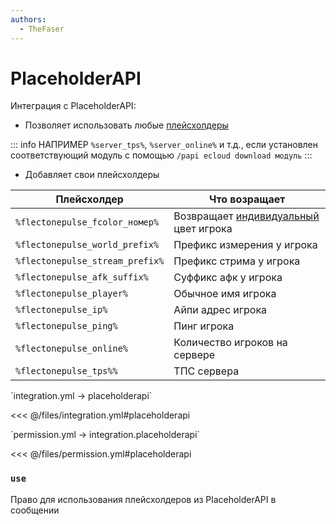 ```yaml
---
authors:
  - TheFaser
---
```


# PlaceholderAPI

Интеграция с PlaceholderAPI:
- Позволяет использовать любые [плейсхолдеры](https://github.com/PlaceholderAPI/PlaceholderAPI/wiki/Placeholders)

::: info НАПРИМЕР
`%server_tps%`, `%server_online%` и т.д., если установлен соответствующий модуль с помощью `/papi ecloud download модуль`
:::

- Добавляет свои плейсхолдеры

| Плейсхолдер                     | Что возращает                                                      |
|---------------------------------|--------------------------------------------------------------------|
| `%flectonepulse_fcolor_номер%`  | Возвращает [индивидуальный](/docs/message/format/color/) цвет игрока |
| `%flectonepulse_world_prefix%`  | Префикс измерения у игрока                                         |
| `%flectonepulse_stream_prefix%` | Префикс стрима у игрока                                            |
| `%flectonepulse_afk_suffix%`    | Суффикс афк у игрока                                               |
| `%flectonepulse_player%`        | Обычное имя игрока                                                 |
| `%flectonepulse_ip%`            | Айпи адрес игрока                                                  |
| `%flectonepulse_ping%`          | Пинг игрока                                                        |
| `%flectonepulse_online%`        | Количество игроков на сервере                                      |
| `%flectonepulse_tps%%`          | ТПС сервера                                                        |

[//]: # (integration.yml)
<!--@include: @/parts/words.md#setting-->
<!--@include: @/parts/words.md#path--> `integration.yml → placeholderapi`

<!--@include: @/parts/words.md#default-->
<<< @/files/integration.yml#placeholderapi

<!--@include: @/parts/enable.md-->

[//]: # (permission.yml)
<!--@include: @/parts/words.md#permission-->
<!--@include: @/parts/words.md#path--> `permission.yml → integration.placeholderapi`

<!--@include: @/parts/words.md#default-->
<<< @/files/permission.yml#placeholderapi

<!--@include: @/parts/permission/permissionTier3.md-->

### `use`

Право для использования плейсхолдеров из PlaceholderAPI в сообщении